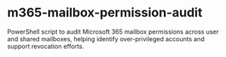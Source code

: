 # m365-mailbox-permission-audit
PowerShell script to audit Microsoft 365 mailbox permissions across user and shared mailboxes, helping identify over-privileged accounts and support revocation efforts.
